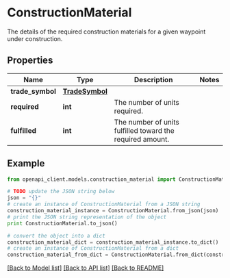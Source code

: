 # ConstructionMaterial

The details of the required construction materials for a given waypoint under construction.

## Properties
Name | Type | Description | Notes
------------ | ------------- | ------------- | -------------
**trade_symbol** | [**TradeSymbol**](TradeSymbol.md) |  | 
**required** | **int** | The number of units required. | 
**fulfilled** | **int** | The number of units fulfilled toward the required amount. | 

## Example

```python
from openapi_client.models.construction_material import ConstructionMaterial

# TODO update the JSON string below
json = "{}"
# create an instance of ConstructionMaterial from a JSON string
construction_material_instance = ConstructionMaterial.from_json(json)
# print the JSON string representation of the object
print ConstructionMaterial.to_json()

# convert the object into a dict
construction_material_dict = construction_material_instance.to_dict()
# create an instance of ConstructionMaterial from a dict
construction_material_from_dict = ConstructionMaterial.from_dict(construction_material_dict)
```
[[Back to Model list]](../README.md#documentation-for-models) [[Back to API list]](../README.md#documentation-for-api-endpoints) [[Back to README]](../README.md)



